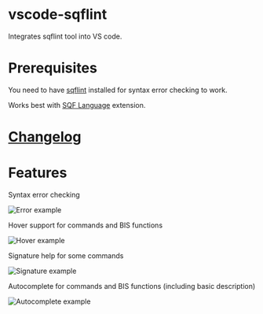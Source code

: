# vscode-sqflint
Integrates sqflint tool into VS code.

# Prerequisites
You need to have [sqflint](https://github.com/SkaceKamen/sqflint/releases) installed for syntax error checking to work.

Works best with [SQF Language](https://marketplace.visualstudio.com/items?itemName=Armitxes.sqf) extension.

# [Changelog](CHANGELOG.md)

# Features

Syntax error checking

![Error example](http://sqflint.zipek.cz/images/sqflint-error.png)

Hover support for commands and BIS functions

![Hover example](http://sqflint.zipek.cz/images/sqflint-hover.png)

Signature help for some commands

![Signature example](http://sqflint.zipek.cz/images/sqflint-signature.png)

Autocomplete for commands and BIS functions (including basic description)

![Autocomplete example](http://sqflint.zipek.cz/images/sqflint-autocomplete.png)